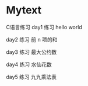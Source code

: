 # Mytext
C语言练习
day1 练习 hello world

day2 练习  前 n 项的和

day3 练习  最大公约数

day4 练习  水仙花数

day5 练习  九九乘法表
